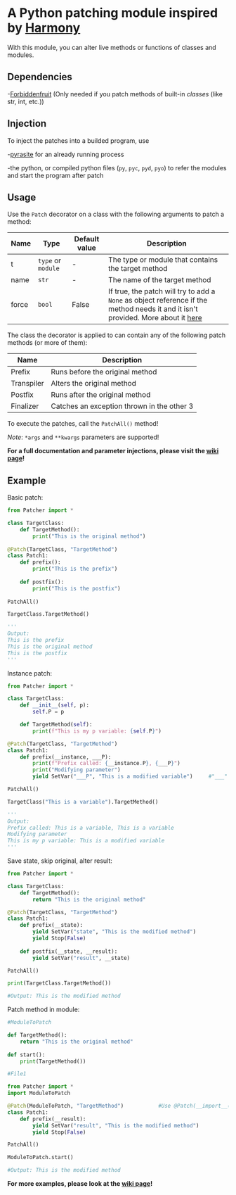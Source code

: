 # A Python patching module inspired by [Harmony](https://github.com/pardeike/Harmony)

With this module, you can alter live methods or functions of classes and modules.

## Dependencies

-[Forbiddenfruit](https://pypi.org/project/forbiddenfruit/) (Only needed if you patch methods of built-in *classes* (like str, int, etc.))

## Injection

To inject the patches into a builded program, use

-[pyrasite](https://pypi.org/project/pyrasite/) for an already running process

-the python, or compiled python files (`py`, `pyc`, `pyd`, `pyo`) to refer the modules and start the program after patch

## Usage

Use the `Patch` decorator on a class with the following arguments to patch a method:

| Name | Type | Default value | Description |
| --- | --- | --- | --- |
| t | `type` or `module` | - | The type or module that contains the target method |
| name | `str` | - | The name of the target method |
| force | `bool` | False | If true, the patch will try to add a `None` as object reference if the method needs it and it isn't provided. More about it [here](https://github.com/Qkrisi/python-patcher/wiki/Safe-Patching) |

The class the decorator is applied to can contain any of the following patch methods (or more of them):

| Name | Description |
| --- | --- |
| Prefix | Runs before the original method |
| Transpiler | Alters the original method |
| Postfix | Runs after the original method |
| Finalizer | Catches an exception thrown in the other 3 |

To execute the patches, call the `PatchAll()` method!

*Note*: `*args` and `**kwargs` parameters are supported!

**For a full documentation and parameter injections, please visit the [wiki page](https://github.com/qkrisi/python-patcher/wiki)!**

## Example

Basic patch:

```py
from Patcher import *

class TargetClass:
	def TargetMethod():
		print("This is the original method")
		
@Patch(TargetClass, "TargetMethod")
class Patch1:
	def prefix():
		print("This is the prefix")
		
	def postfix():
		print("This is the postfix")
		
PatchAll()

TargetClass.TargetMethod()

'''
Output:
This is the prefix
This is the original method
This is the postfix
'''
```

Instance patch:

```py
from Patcher import *

class TargetClass:
	def __init__(self, p):
		self.P = p

	def TargetMethod(self):
		print(f"This is my p variable: {self.P}")

@Patch(TargetClass, "TargetMethod")
class Patch1:
	def prefix(__instance, ___P):
		print(f"Prefix called: {__instance.P}, {___P}")
		print("Modifying parameter")
		yield SetVar("___P", "This is a modified variable")		#"___" is negligible

PatchAll()

TargetClass("This is a variable").TargetMethod()

'''
Output:
Prefix called: This is a variable, This is a variable
Modifying parameter
This is my p variable: This is a modified variable
'''
```

Save state, skip original, alter result:

```py
from Patcher import *

class TargetClass:
	def TargetMethod():
		return "This is the original method"

@Patch(TargetClass, "TargetMethod")
class Patch1:
	def prefix(__state):
		yield SetVar("state", "This is the modified method")
		yield Stop(False)
	
	def postfix(__state, __result):
		yield SetVar("result", __state)

PatchAll()

print(TargetClass.TargetMethod())

#Output: This is the modified method
```

Patch method in module:

```py
#ModuleToPatch

def TargetMethod():
	return "This is the original method"
	
def start():
	print(TargetMethod())
```
```py
#File1

from Patcher import *
import ModuleToPatch

@Patch(ModuleToPatch, "TargetMethod")			#Use @Patch(__import__(__name__), "TargetMethod") to patch a method in the self module!
class Patch1:
	def prefix(__result):
		yield SetVar("result", "This is the modified method")
		yield Stop(False)

PatchAll()

ModuleToPatch.start()

#Output: This is the modified method
```

**For more examples, please look at the [wiki page](https://github.com/qkrisi/python-patcher/wiki)!**
